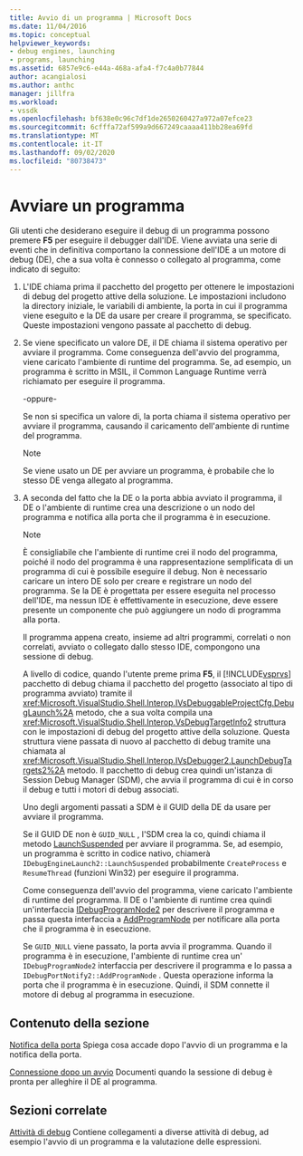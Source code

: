 ```yaml
---
title: Avvio di un programma | Microsoft Docs
ms.date: 11/04/2016
ms.topic: conceptual
helpviewer_keywords:
- debug engines, launching
- programs, launching
ms.assetid: 6857e9c6-e44a-468a-afa4-f7c4a0b77844
author: acangialosi
ms.author: anthc
manager: jillfra
ms.workload:
- vssdk
ms.openlocfilehash: bf638e0c96c7df1de2650260427a972a07efce23
ms.sourcegitcommit: 6cfffa72af599a9d667249caaaa411bb28ea69fd
ms.translationtype: MT
ms.contentlocale: it-IT
ms.lasthandoff: 09/02/2020
ms.locfileid: "80738473"
---
```

# <a name="launch-a-program"></a>Avviare un programma
Gli utenti che desiderano eseguire il debug di un programma possono premere **F5** per eseguire il debugger dall'IDE. Viene avviata una serie di eventi che in definitiva comportano la connessione dell'IDE a un motore di debug (DE), che a sua volta è connesso o collegato al programma, come indicato di seguito:

1. L'IDE chiama prima il pacchetto del progetto per ottenere le impostazioni di debug del progetto attive della soluzione. Le impostazioni includono la directory iniziale, le variabili di ambiente, la porta in cui il programma viene eseguito e la DE da usare per creare il programma, se specificato. Queste impostazioni vengono passate al pacchetto di debug.

2. Se viene specificato un valore DE, il DE chiama il sistema operativo per avviare il programma. Come conseguenza dell'avvio del programma, viene caricato l'ambiente di runtime del programma. Se, ad esempio, un programma è scritto in MSIL, il Common Language Runtime verrà richiamato per eseguire il programma.

    -oppure-

    Se non si specifica un valore di, la porta chiama il sistema operativo per avviare il programma, causando il caricamento dell'ambiente di runtime del programma.

   > [!NOTE]
   > Se viene usato un DE per avviare un programma, è probabile che lo stesso DE venga allegato al programma.

3. A seconda del fatto che la DE o la porta abbia avviato il programma, il DE o l'ambiente di runtime crea una descrizione o un nodo del programma e notifica alla porta che il programma è in esecuzione.

   > [!NOTE]
   > È consigliabile che l'ambiente di runtime crei il nodo del programma, poiché il nodo del programma è una rappresentazione semplificata di un programma di cui è possibile eseguire il debug. Non è necessario caricare un intero DE solo per creare e registrare un nodo del programma. Se la DE è progettata per essere eseguita nel processo dell'IDE, ma nessun IDE è effettivamente in esecuzione, deve essere presente un componente che può aggiungere un nodo di programma alla porta.

   Il programma appena creato, insieme ad altri programmi, correlati o non correlati, avviato o collegato dallo stesso IDE, compongono una sessione di debug.

   A livello di codice, quando l'utente preme prima **F5**, il [!INCLUDE[vsprvs](../../code-quality/includes/vsprvs_md.md)] pacchetto di debug chiama il pacchetto del progetto (associato al tipo di programma avviato) tramite il <xref:Microsoft.VisualStudio.Shell.Interop.IVsDebuggableProjectCfg.DebugLaunch%2A> metodo, che a sua volta compila una <xref:Microsoft.VisualStudio.Shell.Interop.VsDebugTargetInfo2> struttura con le impostazioni di debug del progetto attive della soluzione. Questa struttura viene passata di nuovo al pacchetto di debug tramite una chiamata al <xref:Microsoft.VisualStudio.Shell.Interop.IVsDebugger2.LaunchDebugTargets2%2A> metodo. Il pacchetto di debug crea quindi un'istanza di Session Debug Manager (SDM), che avvia il programma di cui è in corso il debug e tutti i motori di debug associati.

   Uno degli argomenti passati a SDM è il GUID della DE da usare per avviare il programma.

   Se il GUID DE non è `GUID_NULL` , l'SDM crea la co, quindi chiama il metodo [LaunchSuspended](../../extensibility/debugger/reference/idebugenginelaunch2-launchsuspended.md) per avviare il programma. Se, ad esempio, un programma è scritto in codice nativo, chiamerà `IDebugEngineLaunch2::LaunchSuspended` probabilmente `CreateProcess` e `ResumeThread` (funzioni Win32) per eseguire il programma.

   Come conseguenza dell'avvio del programma, viene caricato l'ambiente di runtime del programma. Il DE o l'ambiente di runtime crea quindi un'interfaccia [IDebugProgramNode2](../../extensibility/debugger/reference/idebugprogramnode2.md) per descrivere il programma e passa questa interfaccia a [AddProgramNode](../../extensibility/debugger/reference/idebugportnotify2-addprogramnode.md) per notificare alla porta che il programma è in esecuzione.

   Se `GUID_NULL` viene passato, la porta avvia il programma. Quando il programma è in esecuzione, l'ambiente di runtime crea un' `IDebugProgramNode2` interfaccia per descrivere il programma e lo passa a `IDebugPortNotify2::AddProgramNode` . Questa operazione informa la porta che il programma è in esecuzione. Quindi, il SDM connette il motore di debug al programma in esecuzione.

## <a name="in-this-section"></a>Contenuto della sezione
 [Notifica della porta](../../extensibility/debugger/notifying-the-port.md) Spiega cosa accade dopo l'avvio di un programma e la notifica della porta.

 [Connessione dopo un avvio](../../extensibility/debugger/attaching-after-a-launch.md) Documenti quando la sessione di debug è pronta per alleghire il DE al programma.

## <a name="related-sections"></a>Sezioni correlate
 [Attività di debug](../../extensibility/debugger/debugging-tasks.md) Contiene collegamenti a diverse attività di debug, ad esempio l'avvio di un programma e la valutazione delle espressioni.
